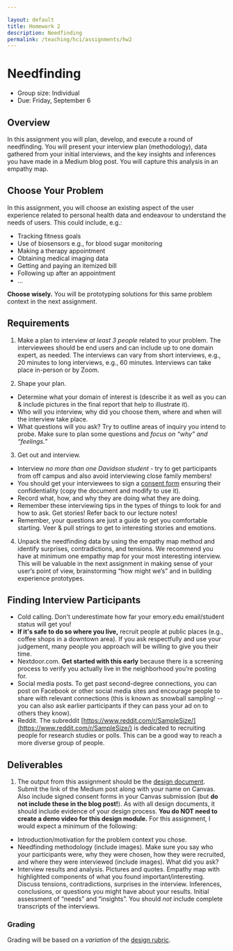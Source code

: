 ```yaml
---

layout: default
title: Homework 2
description: Needfinding
permalink: /teaching/hci/assignments/hw2
---
```


# Needfinding

* Group size: Individual
* Due: Friday, September 6

## Overview 
In this assignment you will plan, develop, and execute a round of needfinding. You will present your interview plan (methodology), data gathered from your initial interviews, and the key insights and inferences you have made in a Medium blog post. You will capture this analysis in an empathy map.

## Choose Your Problem
In this assignment, you will choose an existing aspect of the user experience related to personal health data and endeavour to understand the needs of users. This could include, e.g.:

* Tracking fitness goals
* Use of biosensors e.g., for blood sugar monitoring
* Making a therapy appointment
* Obtaining medical imaging data
* Getting and paying an itemized bill
* Following up after an appointment
* ...

**Choose wisely.** You will be prototyping solutions for this same problem context in the next assignment.

## Requirements

1. Make a plan to interview *at least 3 people* related to your problem. The interviewees should be end users and can include up to one domain expert, as needed. The interviews can vary from short interviews, e.g., 20 minutes to long interviews, e.g., 60 minutes. Interviews can take place in-person or by Zoom.

2. Shape your plan.
* Determine what your domain of interest is (describe it as well as you can & include pictures in the final report that help to illustrate it).
* Who will you interview, why did you choose them, where and when will the interview take place.
* What questions will you ask? Try to outline areas of inquiry you intend to probe. Make sure to plan some questions and *focus on “why” and “feelings.”*

3. Get out and interview.
* Interview *no more than one Davidson student* - try to get participants from off campus and also avoid interviewing close family members!
* You should get your interviewees to sign a [consent form](/forms/consent_form_for_class.pdf) ensuring their confidentiality (copy the document and modify to use it).
* Record what, how, and why they are doing what they are doing.
* Remember these interviewing tips in the types of things to look for and how to ask. Get stories! Refer back to our lecture notes!
* Remember, your questions are just a guide to get you comfortable starting. Veer & pull strings to get to interesting stories and emotions.

4. Unpack the needfinding data by using the empathy map method and identify surprises, contradictions, and tensions. We recommend you have at minimum one empathy map for your most interesting interview. This will be valuable in the next assignment in making sense of your user’s point of view, brainstorming “how might we’s” and in building experience prototypes.

## Finding Interview Participants
* Cold calling. Don't underestimate how far your emory.edu email/student status will get you!
* **If it's safe to do so where you live,** recruit people at public places (e.g., coffee shops in a downtown area). If you ask respectfully and use your judgement, many people you approach will be willing to give you their time.
* Nextdoor.com. **Get started with this early** because there is a screening process to verify you actually live in the neighborhood you’re posting for.
* Social media posts. To get past second-degree connections, you can post on Facebook or other social media sites and encourage people to share with relevant connections (this is known as snowball sampling! -- you can also ask earlier participants if they can pass your ad on to others they know).
* Reddit. The subreddit [https://www.reddit.com/r/SampleSize/](https://www.reddit.com/r/SampleSize/) is dedicated to recruiting people for research studies or polls. This can be a good way to reach a more diverse group of people.

## Deliverables
1. The output from this assignment should be the [design document](https://emilywall.github.io/hci/resources/design_docs.html). Submit the link of the Medium post along with your name on Canvas. Also include signed consent forms in your Canvas submission (but **do not include these in the blog post!**). As with all design documents, it should include evidence of your design process. **You do NOT need to create a demo video for this design module.** For this assignment, I would expect a minimum of the following:
* Introduction/motivation for the problem context you chose.
* Needfinding methodology (include images). Make sure you say who your participants were, why they were chosen, how they were recruited, and where they were interviewed (include images). What did you ask?
* Interview results and analysis. Pictures and quotes. Empathy map with highlighted components of what you found important/interesting. Discuss tensions, contradictions, surprises in the interview. Inferences, conclusions, or questions you might have about your results. Initial assessment of “needs” and “insights”. You should *not* include complete transcripts of the interviews.

### Grading
Grading will be based on a *variation* of the [design rubric](https://docs.google.com/spreadsheets/d/1aI9LcmVZmh_977G__U4Guz_rPRCwWZs26J_yHXbhSyY/edit?usp=sharing).